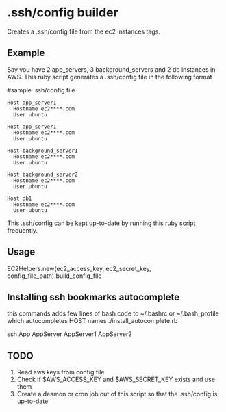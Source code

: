 .ssh/config builder
==================
Creates a .ssh/config file from the ec2 instances tags.

Example
-------
Say you have 2 app_servers, 3 background_servers and 2 db instances in AWS.
This ruby script generates a .ssh/config file in the following format

#sample .ssh/config file 

    Host app_server1  
      Hostname ec2****.com   
      User ubuntu  

    Host app_server1  
      Hostname ec2****.com  
      User ubuntu  
    
    Host background_server1  
      Hostname ec2****.com  
      User ubuntu  
    
    Host background_server2  
      Hostname ec2****.com  
      User ubuntu  
    
    Host db1  
      Hostname ec2****.com  
      User ubuntu  

This .ssh/config can be kept up-to-date by running this ruby script frequently.


Usage
-----
EC2Helpers.new(ec2_access_key, ec2_secret_key, config_file_path).build_config_file


Installing ssh bookmarks autocomplete
-------------------------------------
this commands adds few lines of bash code to ~/.bashrc or ~/.bash_profile which autocompletes HOST names
./install_autocomplete.rb           

ssh App<press TAB>
AppServer AppServer1 AppServer2 


TODO
----
1.  Read aws keys from config file
2.  Check if $AWS_ACCESS_KEY and $AWS_SECRET_KEY exists and use them
3.  Create a deamon or cron job out of this script so that the .ssh/config is up-to-date
